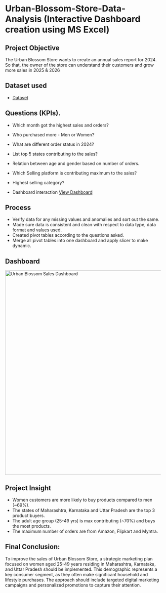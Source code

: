 # Urban-Blossom-Store-Data-Analysis (Interactive Dashboard creation using MS Excel)
## Project Objective
The Urban Blossom Store wants to create an annual sales report for 2024. So that, the owner of the store can understand their customers and grow more sales in 2025 & 2026

## Dataset used
- <a href= "https://github.com/Paras8954/Data-Analysis-Dashboard-Urban-Blossom--Excel/blob/main/Urban%20Blossom%20Store%20Data%20Analysis%20Report%202024.xlsx">Dataset </a>

## Questions (KPIs).
- Which month got the highest sales and orders?
- Who purchased more - Men or Women?
- What are different order status in 2024?
- List top 5 states contributing to the sales?
- Relation between age and gender based on number of orders.
- Which Selling platform is contributing maximum to the sales?
- Highest selling category?

- Dashboard interaction <a href="https://github.com/Paras8954/Data-Analysis-Dashboard-Urban-Blossom--Excel/blob/main/Urban%20Blossom%20Sales%20Dashboard.png">View Dashboard <a/>

## Process
- Verify data for any missing values and anomalies and sort out the same.
- Made sure data is consistent and clean with respect to data type, data format and values used.
- Created pivot tables according to the questions asked.
- Merge all pivot tables into one dashboard and apply slicer to make dynamic.

## Dashboard
<img width="1811" height="662" alt="Urban Blossom Sales Dashboard" src="https://github.com/user-attachments/assets/6b8f3c80-6598-4a3d-b757-5d9f23486198" />

## Project Insight
- Women customers are more likely to buy products compared to men (~69%).
- The states of Maharashtra, Karnataka and Uttar Pradesh are the top 3 product buyers.
- The adult age group (25-49 yrs) is max contributing (~70%) and buys the most products.
- The maximum number of orders are from Amazon, Flipkart and Myntra.

## Final Conclusion:
To improve the sales of Urban Blossom Store, a strategic marketing plan focused on women aged 25-49 years residing in Maharashtra, Karnataka, and Uttar Pradesh should be implemented. This demographic represents a key consumer segment, as they often make significant household and lifestyle purchases. The approach should include targeted digital marketing campaigns and personalized promotions to capture their attention.

